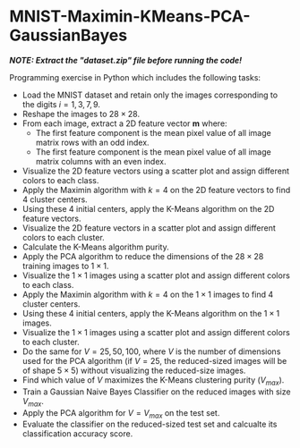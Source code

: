 # MNIST-Maximin-KMeans-PCA-GaussianBayes
***NOTE: Extract the "dataset.zip" file before running the code!***

Programming exercise in Python which includes the following tasks:
- Load the MNIST dataset and retain only the images corresponding to the digits $i=1,3,7,9$.
- Reshape the images to $28 \times 28$.
- From each image, extract a 2D feature vector **m** where:
  - The first feature component is the mean pixel value of all image matrix rows with an odd index.
  - The first feature component is the mean pixel value of all image matrix columns with an even index.
- Visualize the 2D feature vectors using a scatter plot and assign different colors to each class.
- Apply the Maximin algorithm with $k=4$ on the 2D feature vectors to find 4 cluster centers.
- Using these 4 initial centers, apply the K-Means algorithm on the 2D feature vectors.
- Visualize the 2D feature vectors in a scatter plot and assign different colors to each cluster.
- Calculate the K-Means algorithm purity.
- Apply the PCA algorithm to reduce the dimensions of the $28 \times 28$ training images to $1 \times 1$. 
- Visualize the $1 \times 1$ images using a scatter plot and assign different colors to each class.
- Apply the Maximin algorithm with $k=4$ on the $1 \times 1$ images to find 4 cluster centers.
- Using these 4 initial centers, apply the K-Means algorithm on the $1 \times 1$ images.
- Visualize the $1 \times 1$ images using a scatter plot and assign different colors to each cluster.
- Do the same for $V=25,50,100$, where $V$ is the number of dimensions used for the PCA algorithm (if $V=25$, the reduced-sized images will be of shape $5 \times 5$) without visualizing the reduced-size images.
- Find which value of $V$ maximizes the K-Means clustering purity ($V_{max}$).
- Train a Gaussian Naive Bayes Classifier on the reduced images with size $V_{max}$.
- Apply the PCA algorithm for $V=V_{max}$ on the test set.
- Evaluate the classifier on the reduced-sized test set and calcualte its classification accuracy score.

